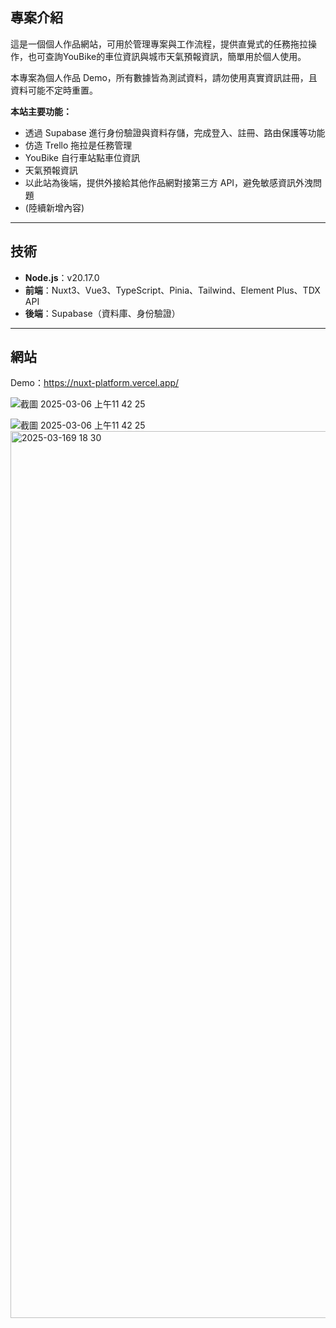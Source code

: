 ## 專案介紹

這是一個個人作品網站，可用於管理專案與工作流程，提供直覺式的任務拖拉操作，也可查詢YouBike的車位資訊與城市天氣預報資訊，簡單用於個人使用。

本專案為個人作品 Demo，所有數據皆為測試資料，請勿使用真實資訊註冊，且資料可能不定時重置。

**本站主要功能：**
- 透過 Supabase 進行身份驗證與資料存儲，完成登入、註冊、路由保護等功能
- 仿造 Trello 拖拉是任務管理
- YouBike 自行車站點車位資訊
- 天氣預報資訊
- 以此站為後端，提供外接給其他作品網對接第三方 API，避免敏感資訊外洩問題
- (陸續新增內容)

---

## 技術

- **Node.js**：v20.17.0
- **前端**：Nuxt3、Vue3、TypeScript、Pinia、Tailwind、Element Plus、TDX API
- **後端**：Supabase（資料庫、身份驗證）

---

## 網站

Demo：https://nuxt-platform.vercel.app/

![截圖 2025-03-06 上午11 42 25](https://github.com/user-attachments/assets/c60f62b3-ba53-4549-aa0f-a0b1be6daf29)

![截圖 2025-03-06 上午11 42 25](https://github.com/user-attachments/assets/d81242f2-72d7-4c89-b678-33781a159f7e)
<img width="1419" alt="2025-03-169 18 30" src="https://github.com/user-attachments/assets/c9b2816b-85b5-49f4-91e2-62aa5457ca90" />

